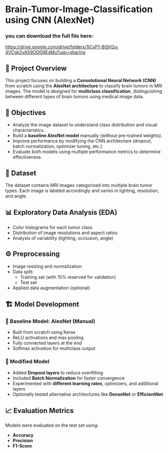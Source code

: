 # Brain-Tumor-Image-Classification using CNN (AlexNet)

### you can download the full file here:
https://drive.google.com/drive/folders/1ICxP1-BiSH2u-4VCgk2yA59O0l09EsMu?usp=sharing 

## 📌 Project Overview

This project focuses on building a **Convolutional Neural Network (CNN)** from scratch using the **AlexNet architecture** to classify brain tumors in MRI images. The model is designed for **multiclass classification**, distinguishing between different types of brain tumors using medical image data.

## 🧪 Objectives

- Analyze the image dataset to understand class distribution and visual characteristics.
- Build a **baseline AlexNet model** manually (without pre-trained weights).
- Improve performance by modifying the CNN architecture (dropout, batch normalization, optimizer tuning, etc.).
- Evaluate both models using multiple performance metrics to determine effectiveness.

## 📂 Dataset

The dataset contains MRI images categorized into multiple brain tumor types. Each image is labeled accordingly and varies in lighting, resolution, and angle.

## 📊 Exploratory Data Analysis (EDA)

- Color histograms for each tumor class
- Distribution of image resolutions and aspect ratios
- Analysis of variability (lighting, occlusion, angle)

## ⚙️ Preprocessing

- Image resizing and normalization
- Data split: 
  - Training set (with 15% reserved for validation)
  - Test set
- Applied data augmentation (optional)

## 🏗️ Model Development

### 🔹 Baseline Model: AlexNet (Manual)

- Built from scratch using Keras
- ReLU activations and max pooling
- Fully connected layers at the end
- Softmax activation for multiclass output

### 🔸 Modified Model

- Added **Dropout layers** to reduce overfitting
- Included **Batch Normalization** for faster convergence
- Experimented with **different learning rates**, optimizers, and additional layers
- Optionally tested alternative architectures like **DenseNet** or **EfficientNet**

## 📈 Evaluation Metrics

Models were evaluated on the test set using:

- **Accuracy**
- **Precision**
- **F1-Score**

